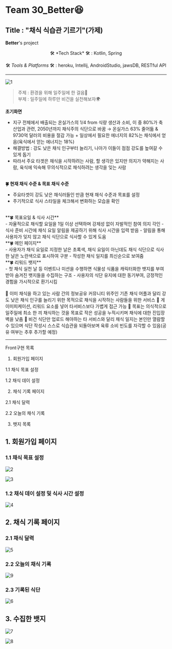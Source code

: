   

# Team 30_Better😆

  ## Title : "채식 식습관 기르기"(가제)

**Better**'s project

  

  

<center>🛠 *Tech Stack* 🛠 : Kotlin, Spring </br>

🛠 *Tools & Platforms* 🛠 : heroku, Intellij, AndroidStudio, jawsDB, RESTful API </center>

  

---
![1](https://user-images.githubusercontent.com/51512016/152601603-8c438614-f21e-46cf-911c-9131d7d19ce1.png)
  

> 주제 : 환경을 위해 일주일에 한 걸음👟 </br>
  부제 : 일주일에 하루만 비건을 실천해보자🌍


**초기화면**
- 지구 전체에서 배출되는 온실가스의 1/4 from 식량 생산과 소비, 이 중 80%가 축산업과 관련, 2050년까지 채식주의 식단으로 바꿈 →  온실가스 63% 줄어듦 & 9730억 달러의 비용을 절감 가능 + 일상에서 필요한 에너지의 82%는 채식에서 얻음(육식에서 얻는 에너지는 18%)
- 해결방법 : 강도 낮은 채식 인구부터 늘리기, 나아가 이들이 점점 강도를 높여갈 수 있게 돕기
- 따라서 주요 타겟은 채식을 시작하려는 사람, 할 생각은 있지만 의지가 약해지는 사람, 육식에 익숙해 무의식적으로 채식하려는 생각을 잊는 사람
</br></br>

**🍀 현재 채식 수준 & 목표 채식 수준**</br>
- 주요타겟이 강도 낮은 채식러들인 만큼 현재 채식 수준과 목표를 설정
- 주기적으로 식사 스타일을 체크해서 변화하는 모습을 확인
</br>
**🍀 목표요일 & 식사 시간** </br>
- 자율적으로 채식할 요일을 1일 이상 선택하며 강제성 없이 자발적인 참여 의지 각인
- 식사 준비 시간에 채식 요일 알림을 제공하기 위해 식사 시간을 입력 받음
- 알림을 통해 사용자가 잊지 않고 채식 식단으로 식사할 수 있게 도움
</br>
**🍀 메인 페이지** </br>
- 사용자가 채식 요일로 지정한 날은 초록색, 채식 요일이 아닌데도 채식 식단으로 식사한 날은 노란색으로 표시하여 구분
- 작성한 채식 일지를 최신순으로 보여줌
</br>
**🍀 리워드 뱃지** </br>
- 첫 채식 실천 날 등 이벤트나 미션을 수행하면 식물성 식품을 캐릭터화한 뱃지를 부여받아 숨겨진 뱃지들을 수집하는 구조
- 사용자의 식단 유지에 대한 동기부여, 긍정적인 경험을 가시적으로 환기시킴
</br></br>
🚀 이미 채식을 하고 있는 사람 간의 정보공유 커뮤니티 위주인 기존 채식 어플과 달리 강도 낮은 채식 인구를 늘리기 위한 목적으로 채식을 시작하는 사람들을 위한 서비스
🚀 게이미피케이션, 리워드 요소를 넣어 타서비스보다 가볍게 접근 가능
🚀 목표는 의식적으로 일주일에 최소 한 끼 채식하는 것을 목표로 작은 성공을 누적시키며 채식에 대한 진입장벽을 낮춤
🚀 비건 식단만 업로드 해야하는 타 서비스와 달리 채식 일지는 본인만 열람할 수 있으며 식단 작성시 스스로 식습관을 되돌아보며 육류 소비 빈도를 자각할 수 있음(공유 여부는 추후 추가할 예정)
  

  

---

Front구현 목록

1. 회원가입 페이지 </br>

1.1 채식 목표 설정</br>

1.2 채식 데이 설정</br>

2. 채식 기록 페이지</br>

2.1 채식 달력</br>

2.2 오늘의 채식 기록</br>

3. 뱃지 목록</br>

  
  



## 1. 회원가입 페이지

  

### 1.1 채식 목표 설정



  

![2](https://user-images.githubusercontent.com/51512016/152601609-e0b884a1-35f7-4d90-a93f-6f2564e1b6dd.png)

![3](https://user-images.githubusercontent.com/51512016/152601610-c693daa5-c337-454c-a7c0-bd96b6bce253.png)


### 1.2 채식 데이 설정 및 식사 시간 설정  
![4](https://user-images.githubusercontent.com/51512016/152601614-f1ea23a6-c84c-4362-bce1-75c09004e091.png)
## 2. 채식 기록 페이지

### 2.1 채식 달력
![5](https://user-images.githubusercontent.com/51512016/152601615-934f2d66-4968-46dd-bfcf-7742cd793fe4.png)


  

### 2.2 오늘의 채식 기록


![9](https://user-images.githubusercontent.com/51512016/152602954-7d8698bd-a2f9-47da-bd99-a7f44de6c5e5.png)

  ### 2.3 기록된 식단
![6](https://user-images.githubusercontent.com/51512016/152601617-d5f95aca-0377-4f2c-8628-b9790c524fa2.png)

  

## 3. 수집한 뱃지





![7](https://user-images.githubusercontent.com/51512016/152601620-f25e001c-eb80-49aa-8f06-9b4278008a77.png)

![8](https://user-images.githubusercontent.com/51512016/152601623-24045059-cb79-47ab-98d9-7594424110a1.png)
